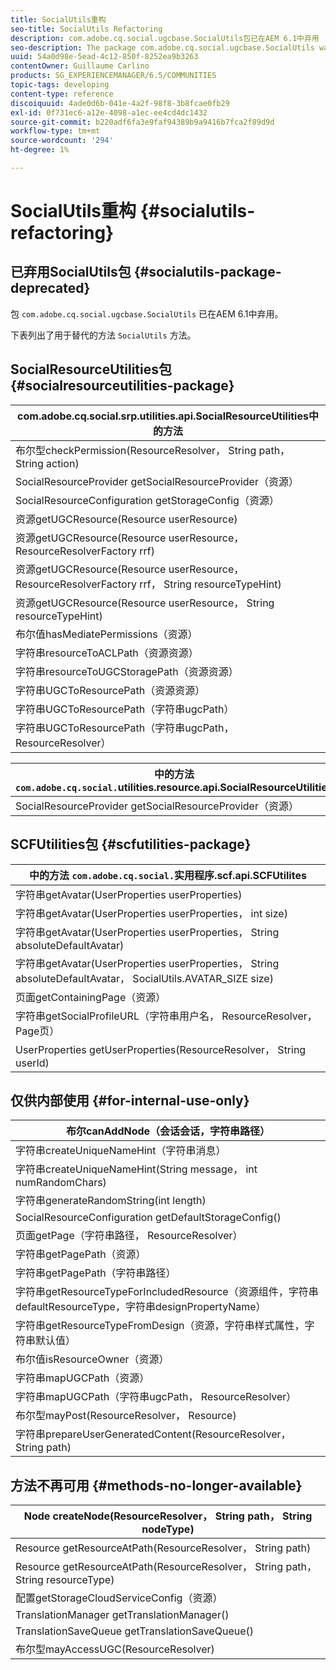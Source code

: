 ```yaml
---
title: SocialUtils重构
seo-title: SocialUtils Refactoring
description: com.adobe.cq.social.ugcbase.SocialUtils包已在AEM 6.1中弃用
seo-description: The package com.adobe.cq.social.ugcbase.SocialUtils was deprecated in AEM 6.1
uuid: 54a0d98e-5ead-4c12-850f-8252ea9b3263
contentOwner: Guillaume Carlino
products: SG_EXPERIENCEMANAGER/6.5/COMMUNITIES
topic-tags: developing
content-type: reference
discoiquuid: 4ade0d6b-041e-4a2f-98f8-3b8fcae0fb29
exl-id: 0f731ec6-a12e-4098-a1ec-ee4cd4dc1432
source-git-commit: b220adf6fa3e9faf94389b9a9416b7fca2f89d9d
workflow-type: tm+mt
source-wordcount: '294'
ht-degree: 1%

---
```


# SocialUtils重构 {#socialutils-refactoring}

## 已弃用SocialUtils包 {#socialutils-package-deprecated}

包 `com.adobe.cq.social.ugcbase.SocialUtils` 已在AEM 6.1中弃用。

下表列出了用于替代的方法 `SocialUtils` 方法。

## SocialResourceUtilities包  {#socialresourceutilities-package}

| com.adobe.cq.social.srp.utilities.api.SocialResourceUtilities中的方法 |
|---|
| 布尔型checkPermission(ResourceResolver， String path， String action) |  |
| SocialResourceProvider getSocialResourceProvider（资源） |  |
| SocialResourceConfiguration getStorageConfig（资源） |  |
| 资源getUGCResource(Resource userResource) |  |
| 资源getUGCResource(Resource userResource， ResourceResolverFactory rrf) | 新版 |
| 资源getUGCResource(Resource userResource， ResourceResolverFactory rrf， String resourceTypeHint) | 新版 |
| 资源getUGCResource(Resource userResource， String resourceTypeHint) |  |
| 布尔值hasMediatePermissions（资源） |  |
| 字符串resourceToACLPath（资源资源） |  |
| 字符串resourceToUGCStoragePath（资源资源） | 替换字符串resourceToUGCPath(Resource resource) |
| 字符串UGCToResourcePath（资源资源） |  |
| 字符串UGCToResourcePath（字符串ugcPath） | 更改了签名 |
| 字符串UGCToResourcePath（字符串ugcPath， ResourceResolver） | 新版 |

| 中的方法 `com.adobe.cq.social.`utilities.resource.api.SocialResourceUtilities |
|---|
| SocialResourceProvider getSocialResourceProvider（资源） | 替换SocialResourceProvider getConfiguredProvider(Resource resource) |

## SCFUtilities包 {#scfutilities-package}

| 中的方法 `com.adobe.cq.social.`实用程序.scf.api.SCFUtilites |
|---|
| 字符串getAvatar(UserProperties userProperties) |
| 字符串getAvatar(UserProperties userProperties， int size) |
| 字符串getAvatar(UserProperties userProperties， String absoluteDefaultAvatar) |
| 字符串getAvatar(UserProperties userProperties， String absoluteDefaultAvatar， SocialUtils.AVATAR_SIZE size) |
| 页面getContainingPage（资源） |
| 字符串getSocialProfileURL（字符串用户名， ResourceResolver， Page页） |
| UserProperties getUserProperties(ResourceResolver， String userId) |

## 仅供内部使用 {#for-internal-use-only}

| 布尔canAddNode（会话会话，字符串路径） |
|---|
| 字符串createUniqueNameHint（字符串消息） |
| 字符串createUniqueNameHint(String message， int numRandomChars) |
| 字符串generateRandomString(int length) |
| SocialResourceConfiguration getDefaultStorageConfig() |
| 页面getPage（字符串路径， ResourceResolver） |
| 字符串getPagePath（资源） |
| 字符串getPagePath（字符串路径） |
| 字符串getResourceTypeForIncludedResource（资源组件，字符串defaultResourceType，字符串designPropertyName） |
| 字符串getResourceTypeFromDesign（资源，字符串样式属性，字符串默认值） |
| 布尔值isResourceOwner（资源） |
| 字符串mapUGCPath（资源） |
| 字符串mapUGCPath（字符串ugcPath， ResourceResolver） |
| 布尔型mayPost(ResourceResolver， Resource) |
| 字符串prepareUserGeneratedContent(ResourceResolver， String path) |

## 方法不再可用 {#methods-no-longer-available}

| Node createNode(ResourceResolver， String path， String nodeType) |
|---|
| Resource getResourceAtPath(ResourceResolver， String path) |
| Resource getResourceAtPath(ResourceResolver， String path， String resourceType) |
| 配置getStorageCloudServiceConfig（资源） |
| TranslationManager getTranslationManager() |
| TranslationSaveQueue getTranslationSaveQueue() |
| 布尔型mayAccessUGC(ResourceResolver) |
